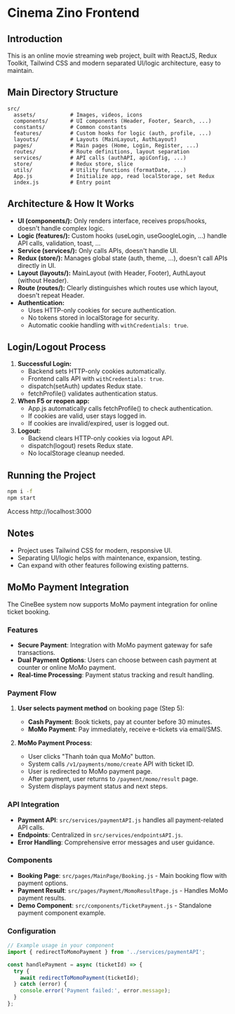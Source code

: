 # Cinema Zino Frontend

## Introduction

This is an online movie streaming web project, built with ReactJS, Redux Toolkit, Tailwind CSS and modern separated UI/logic architecture, easy to maintain.

## Main Directory Structure

```
src/
  assets/           # Images, videos, icons
  components/       # UI components (Header, Footer, Search, ...)
  constants/        # Common constants
  features/         # Custom hooks for logic (auth, profile, ...)
  layouts/          # Layouts (MainLayout, AuthLayout)
  pages/            # Main pages (Home, Login, Register, ...)
  routes/           # Route definitions, layout separation
  services/         # API calls (authAPI, apiConfig, ...)
  store/            # Redux store, slice
  utils/            # Utility functions (formatDate, ...)
  App.js            # Initialize app, read localStorage, set Redux
  index.js          # Entry point
```

## Architecture & How It Works

- **UI (components/):** Only renders interface, receives props/hooks, doesn't handle complex logic.
- **Logic (features/):** Custom hooks (useLogin, useGoogleLogin, ...) handle API calls, validation, toast, ...
- **Service (services/):** Only calls APIs, doesn't handle UI.
- **Redux (store/):** Manages global state (auth, theme, ...), doesn't call APIs directly in UI.
- **Layout (layouts/):** MainLayout (with Header, Footer), AuthLayout (without Header).
- **Route (routes/):** Clearly distinguishes which routes use which layout, doesn't repeat Header.
- **Authentication:**
  - Uses HTTP-only cookies for secure authentication.
  - No tokens stored in localStorage for security.
  - Automatic cookie handling with `withCredentials: true`.

## Login/Logout Process

1. **Successful Login:**
   - Backend sets HTTP-only cookies automatically.
   - Frontend calls API with `withCredentials: true`.
   - dispatch(setAuth) updates Redux state.
   - fetchProfile() validates authentication status.
2. **When F5 or reopen app:**
   - App.js automatically calls fetchProfile() to check authentication.
   - If cookies are valid, user stays logged in.
   - If cookies are invalid/expired, user is logged out.
3. **Logout:**
   - Backend clears HTTP-only cookies via logout API.
   - dispatch(logout) resets Redux state.
   - No localStorage cleanup needed.

## Running the Project

```bash
npm i -f
npm start
```

Access http://localhost:3000

## Notes

- Project uses Tailwind CSS for modern, responsive UI.
- Separating UI/logic helps with maintenance, expansion, testing.
- Can expand with other features following existing patterns.

## MoMo Payment Integration

The CineBee system now supports MoMo payment integration for online ticket booking.

### Features

- **Secure Payment**: Integration with MoMo payment gateway for safe transactions.
- **Dual Payment Options**: Users can choose between cash payment at counter or online MoMo payment.
- **Real-time Processing**: Payment status tracking and result handling.

### Payment Flow

1. **User selects payment method** on booking page (Step 5):

   - **Cash Payment**: Book tickets, pay at counter before 30 minutes.
   - **MoMo Payment**: Pay immediately, receive e-tickets via email/SMS.

2. **MoMo Payment Process**:
   - User clicks "Thanh toán qua MoMo" button.
   - System calls `/v1/payments/momo/create` API with ticket ID.
   - User is redirected to MoMo payment page.
   - After payment, user returns to `/payment/momo/result` page.
   - System displays payment status and next steps.

### API Integration

- **Payment API**: `src/services/paymentAPI.js` handles all payment-related API calls.
- **Endpoints**: Centralized in `src/services/endpointsAPI.js`.
- **Error Handling**: Comprehensive error messages and user guidance.

### Components

- **Booking Page**: `src/pages/MainPage/Booking.js` - Main booking flow with payment options.
- **Payment Result**: `src/pages/Payment/MomoResultPage.js` - Handles MoMo payment results.
- **Demo Component**: `src/components/TicketPayment.js` - Standalone payment component example.

### Configuration

```javascript
// Example usage in your component
import { redirectToMomoPayment } from '../services/paymentAPI';

const handlePayment = async (ticketId) => {
  try {
    await redirectToMomoPayment(ticketId);
  } catch (error) {
    console.error('Payment failed:', error.message);
  }
};
```
